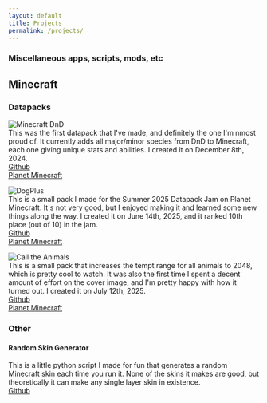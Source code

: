 ```yaml
---
layout: default
title: Projects
permalink: /projects/
---
```


### Miscellaneous apps, scripts, mods, etc

## Minecraft
### Datapacks
![Minecraft DnD](/assets/projects/minecraft-dnd.png)  
This was the first datapack that I've made, and definitely the one I'm nmost proud of. It currently adds all major/minor species from DnD to Minecraft, each one giving unique stats and abilities. I created it on December 8th, 2024.  
[Github](https://github.com/kraggle09/dnd-datapack)  
[Planet Minecraft](https://www.planetminecraft.com/data-pack/minecraft-dnd-6481428/)  

![DogPlus](/assets/projects/dogplus.png)  
This is a small pack I made for the Summer 2025 Datapack Jam on Planet Minecraft. It's not very good, but I enjoyed making it and learned some new things along the way. I created it on June 14th, 2025, and it ranked 10th place (out of 10) in the jam.  
[Github](https://github.com/kraggle09/dogplus)  
[Planet Minecraft](https://www.planetminecraft.com/data-pack/dogplus)  

![Call the Animals](/assets/projects/call-the-animals.png)  
This is a small pack that increases the tempt range for all animals to 2048, which is pretty cool to watch. It was also the first time I spent a decent amount of effort on the cover image, and I'm pretty happy with how it turned out. I created it on July 12th, 2025.  
[Github](https://github.com/kraggle09/call-the-animals)  
[Planet Minecraft](https://www.planetminecraft.com/data-pack/call-the-animals/)  

### Other
#### Random Skin Generator
This is a little python script I made for fun that generates a random Minecraft skin each time you run it. None of the skins it makes are good, but theoretically it can make any single layer skin in existence.  
[Github](https://github.com/kraggle09/random-skin-generator)  